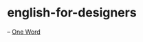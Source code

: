 # english-for-designers

– [One Word](https://sarajuliefrajtova.github.io/english-for-designers/01-one-word/index)

